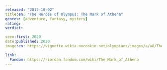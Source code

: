 ```yaml
---
released: "2012-10-02"
title:en: "The Heroes of Olympus: The Mark of Athena"
genres: [adventure, fantasy, mystery]
rating:
verdict:

seen:first: 2020
date:published: 2020
image:en: https://vignette.wikia.nocookie.net/olympians/images/a/a8/The_Mark_of_Athena.jpeg/revision/latest?cb=20130330182357

link:
  Fandom: https://riordan.fandom.com/wiki/The_Mark_of_Athena
---
```


